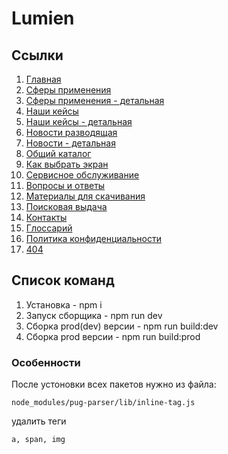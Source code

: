 # Lumien

## Ссылки

1. [Главная](https://oaktre.github.io/lumien/build/)
2. [Сферы применения](https://oaktre.github.io/lumien/build/spheres.html)
3. [Сферы применения - детальная](https://oaktre.github.io/lumien/build/spheres-detail.html)
4. [Наши кейсы](https://oaktre.github.io/lumien/build/cases-page.html)
5. [Наши кейсы - детальная](https://oaktre.github.io/lumien/build/case-detail.html)
6. [Новости разводящая](https://oaktre.github.io/lumien/build/news.html)
7. [Новости - детальная](https://oaktre.github.io/lumien/build/news-detail.html)
8. [Общий каталог](https://oaktre.github.io/lumien/build/common-catalog.html)
9. [Как выбрать экран](https://oaktre.github.io/lumien/build/how-choose-screen.html)
10. [Сервисное обслуживание](https://oaktre.github.io/lumien/build/service.html)
11. [Вопросы и ответы](https://oaktre.github.io/lumien/build/faq.html)
12. [Материалы для скачивания](https://oaktre.github.io/lumien/build/files.html)
13. [Поисковая выдача](https://oaktre.github.io/lumien/build/search-results.html)
14. [Контакты](https://oaktre.github.io/lumien/build/contacts.html)
15. [Глоссарий](https://oaktre.github.io/lumien/build/glossary.html)
16. [Политика конфиденциальности](https://oaktre.github.io/lumien/build/policy.html)
17. [404](https://oaktre.github.io/lumien/build/404.html)


## Список команд

1. Установка - npm i
2. Запуск сборщика - npm run dev
3. Сборка prod(dev) версии - npm run build:dev
4. Сборка prod версии - npm run build:prod

### Особенности

После устоновки всех пакетов нужно из файла:
```
node_modules/pug-parser/lib/inline-tag.js
```
удалить теги
```
a, span, img
```
